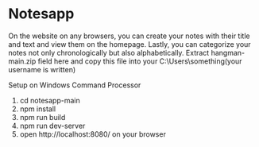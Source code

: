 # Notesapp
On the website on any browsers, you can create your notes with their title and text and view them on the homepage. Lastly, you can categorize your notes not only chronologically but also alphabetically.
Extract hangman-main.zip field here and copy this file into your C:\Users\something(your username is written)

Setup on Windows Command Processor
1) cd notesapp-main
2) npm install
3) npm run build
4) npm run dev-server
5) open http://localhost:8080/ on your browser

